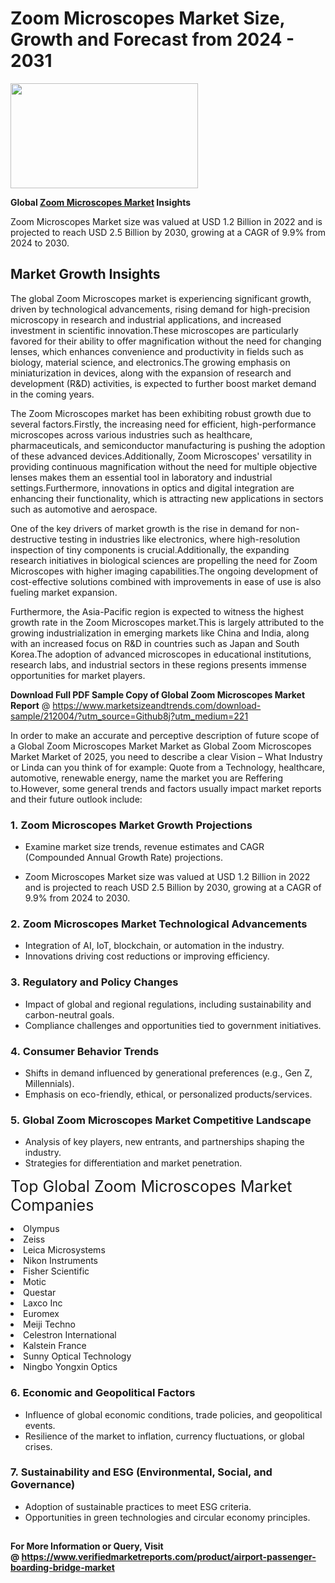 <H1>Zoom Microscopes Market Size, Growth and Forecast from 2024 - 2031</H1><img class="aligncenter size-medium wp-image-584254" src="https://thirdeyenews.in/wp-content/uploads/2024/09/Global-Market-Research-300x168.jpeg" alt="" width="300" height="168" /><p><strong>Global&nbsp;<a href="https://www.marketsizeandtrends.com/download-sample/212004/?utm_source=Github8j?utm_medium=221">Zoom Microscopes Market</a> Insights</strong></p><p>Zoom Microscopes Market size was valued at USD 1.2 Billion in 2022 and is projected to reach USD 2.5 Billion by 2030, growing at a CAGR of 9.9% from 2024 to 2030.</p><p><h2>Market Growth Insights</h2> <p>The global Zoom Microscopes market is experiencing significant growth, driven by technological advancements, rising demand for high-precision microscopy in research and industrial applications, and increased investment in scientific innovation.These microscopes are particularly favored for their ability to offer magnification without the need for changing lenses, which enhances convenience and productivity in fields such as biology, material science, and electronics.The growing emphasis on miniaturization in devices, along with the expansion of research and development (R&D) activities, is expected to further boost market demand in the coming years.</p> <p>The Zoom Microscopes market has been exhibiting robust growth due to several factors.Firstly, the increasing need for efficient, high-performance microscopes across various industries such as healthcare, pharmaceuticals, and semiconductor manufacturing is pushing the adoption of these advanced devices.Additionally, Zoom Microscopes' versatility in providing continuous magnification without the need for multiple objective lenses makes them an essential tool in laboratory and industrial settings.Furthermore, innovations in optics and digital integration are enhancing their functionality, which is attracting new applications in sectors such as automotive and aerospace.</p> <p>One of the key drivers of market growth is the rise in demand for non-destructive testing in industries like electronics, where high-resolution inspection of tiny components is crucial.Additionally, the expanding research initiatives in biological sciences are propelling the need for Zoom Microscopes with higher imaging capabilities.The ongoing development of cost-effective solutions combined with improvements in ease of use is also fueling market expansion.</p> <p>Furthermore, the Asia-Pacific region is expected to witness the highest growth rate in the Zoom Microscopes market.This is largely attributed to the growing industrialization in emerging markets like China and India, along with an increased focus on R&D in countries such as Japan and South Korea.The adoption of advanced microscopes in educational institutions, research labs, and industrial sectors in these regions presents immense opportunities for market players.</p> <p><span class=""><strong>Download Full PDF Sample Copy of Global Zoom Microscopes Market Report</strong> @ <a href="https://www.marketsizeandtrends.com/download-sample/212004/?utm_source=Github8j?utm_medium=221" target="_blank">https://www.marketsizeandtrends.com/download-sample/212004/?utm_source=Github8j?utm_medium=221</a></span></p><p>In order to make an accurate and perceptive description of future scope of a Global&nbsp;Zoom Microscopes Market Market as Global&nbsp;Zoom Microscopes Market Market of 2025, you need to describe a clear Vision &ndash; What Industry or Linda can you think of for example: Quote from a Technology, healthcare, automotive, renewable energy, name the market you are Reffering to.However, some general trends and factors usually impact market reports and their future outlook include:</p><h3>1.&nbsp;<strong>Zoom Microscopes Market Growth Projections</strong></h3><ul><li>Examine market size trends, revenue estimates and CAGR (Compounded Annual Growth Rate) projections.</li><li><p>Zoom Microscopes Market size was valued at USD 1.2 Billion in 2022 and is projected to reach USD 2.5 Billion by 2030, growing at a CAGR of 9.9% from 2024 to 2030.</p></li></ul><h3>2.&nbsp;<strong>Zoom Microscopes Market Technological Advancements</strong></h3><ul><li>Integration of AI, IoT, blockchain, or automation in the industry.</li><li>Innovations driving cost reductions or improving efficiency.</li></ul><h3>3.&nbsp;<strong>Regulatory and Policy Changes</strong></h3><ul><li>Impact of global and regional regulations, including sustainability and carbon-neutral goals.</li><li>Compliance challenges and opportunities tied to government initiatives.</li></ul><h3>4.&nbsp;<strong>Consumer Behavior Trends</strong></h3><ul><li>Shifts in demand influenced by generational preferences (e.g., Gen Z, Millennials).</li><li>Emphasis on eco-friendly, ethical, or personalized products/services.</li></ul><h3>5.&nbsp;<strong>Global Zoom Microscopes Market Competitive Landscape</strong></h3><ul><li>Analysis of key players, new entrants, and partnerships shaping the industry.</li><li>Strategies for differentiation and market penetration.</li></ul><p data-pm-slice="1 1 []"><span style="color: inherit; font-family: inherit; font-size: 25px;">Top Global Zoom Microscopes Market Companies</span></p><div class="" data-test-id=""><p><li>Olympus</li><li> Zeiss</li><li> Leica Microsystems</li><li> Nikon Instruments</li><li> Fisher Scientific</li><li> Motic</li><li> Questar</li><li> Laxco Inc</li><li> Euromex</li><li> Meiji Techno</li><li> Celestron International</li><li> Kalstein France</li><li> Sunny Optical Technology</li><li> Ningbo Yongxin Optics</li></p></div><h3>6.&nbsp;<strong>Economic and Geopolitical Factors</strong></h3><ul><li>Influence of global economic conditions, trade policies, and geopolitical events.</li><li>Resilience of the market to inflation, currency fluctuations, or global crises.</li></ul><h3>7.&nbsp;<strong>Sustainability and ESG (Environmental, Social, and Governance)</strong></h3><ul><li>Adoption of sustainable practices to meet ESG criteria.</li><li>Opportunities in green technologies and circular economy principles.</li></ul><h2><strong style="font-size: 14px;">For More Information or Query, Visit @&nbsp;</strong><a style="background-color: #ffffff; font-size: 14px;" href="https://www.marketsizeandtrends.com/report/zoom-microscopes-market/" target="_blank">https://www.verifiedmarketreports.com/product/airport-passenger-boarding-bridge-market</a></h2>